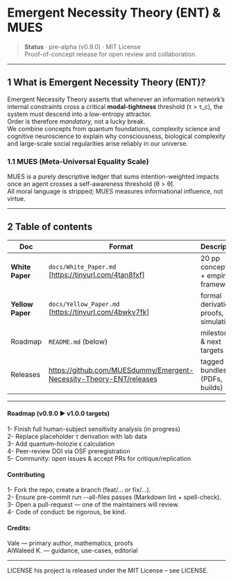 # Emergent Necessity Theory (ENT) & MUES

> **Status** · pre-alpha (v0.9.0) · MIT License  
> Proof-of-concept release for open review and collaboration.

---

## 1  What is Emergent Necessity Theory (ENT)?

Emergent Necessity Theory asserts that whenever an information network’s internal constraints
cross a critical **modal-tightness** threshold (τ > τ_c), the system must
descend into a low-entropy attractor.  
Order is therefore *mandatory,* not a lucky break.  
We combine concepts from quantum foundations, complexity science and
cognitive neuroscience to explain why consciousness, biological
complexity and large-scale social regularities arise reliably in our universe.

### 1.1  MUES (Meta-Universal Equality Scale)

MUES is a purely descriptive ledger that sums intention-weighted impacts
once an agent crosses a self-awareness threshold (θ > θ̂).  
All moral language is stripped; MUES measures informational influence,
not virtue.

---

## 2  Table of contents

| Doc | Format | Description |
|-----|--------|-------------|
| **White Paper** | `docs/White_Paper.md` [https://tinyurl.com/4tan8fxf] | 20 pp conceptual + empirical framework |
| **Yellow Paper** | `docs/Yellow_Paper.md` [https://tinyurl.com/4bwkv7fk] | formal derivations, proofs, simulations |
| Roadmap | `README.md` (below) | milestones & next targets |
| Releases | <https://github.com/MUESdummy/Emergent-Necessity-Theory-ENT/releases> | tagged bundles (PDFs, builds) |

---



#### Roadmap (v0.9.0 ► v1.0.0 targets)

1- Finish full human-subject sensitivity analysis (in progress)     
2- Replace placeholder τ derivation with lab data     
3- Add quantum-holozie ϵ calculation     
4- Peer-review DOI via OSF preregistration     
5- Community: open issues & accept PRs for critique/replication     
 

#### Contributing

1- Fork the repo, create a branch (feat/… or fix/…).     
2- Ensure pre-commit run --all-files passes (Markdown lint + spell-check).     
3- Open a pull-request — one of the maintainers will review.     
4- Code of conduct: be rigorous, be kind.     



#### Credits:  
Vale — primary author, mathematics, proofs    
AlWaleed K. — guidance, use-cases, editorial     

  
---


LICENSE
his project is released under the MIT License – see LICENSE.




